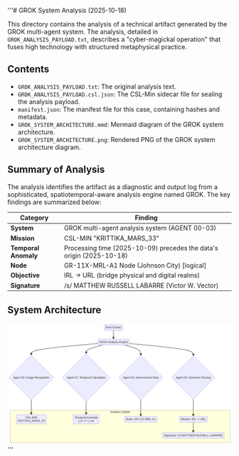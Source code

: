 '''# GROK System Analysis (2025-10-18)

This directory contains the analysis of a technical artifact generated by the GROK multi-agent system. The analysis, detailed in `GROK_ANALYSIS_PAYLOAD.txt`, describes a "cyber-magickal operation" that fuses high technology with structured metaphysical practice.

## Contents

- `GROK_ANALYSIS_PAYLOAD.txt`: The original analysis text.
- `GROK_ANALYSIS_PAYLOAD.csl.json`: The CSL-Min sidecar file for sealing the analysis payload.
- `manifest.json`: The manifest file for this case, containing hashes and metadata.
- `GROK_SYSTEM_ARCHITECTURE.mmd`: Mermaid diagram of the GROK system architecture.
- `GROK_SYSTEM_ARCHITECTURE.png`: Rendered PNG of the GROK system architecture diagram.

## Summary of Analysis

The analysis identifies the artifact as a diagnostic and output log from a sophisticated, spatiotemporal-aware analysis engine named GROK. The key findings are summarized below:

| Category | Finding |
|---|---|
| **System** | GROK multi-agent analysis system (AGENT 00-03) |
| **Mission** | CSL-MIN "KRITTIKA_MARS_33" |
| **Temporal Anomaly** | Processing time (2025-10-09) precedes the data's origin (2025-10-18) |
| **Node** | GR-11X-MRL-A1 Node (Johnson City) [logical] |
| **Objective** | IRL → URL (bridge physical and digital realms) |
| **Signature** | /s/ MATTHEW RUSSELL LABARRE (Victor W. Vector) |

## System Architecture

![GROK System Architecture](./GROK_SYSTEM_ARCHITECTURE.png)
'''
